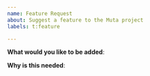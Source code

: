 ```yaml
---
name: Feature Request
about: Suggest a feature to the Muta project
labels: t:feature

---
```

<!-- Please only use this template for submitting enhancement requests -->

**What would you like to be added**:

**Why is this needed**:
